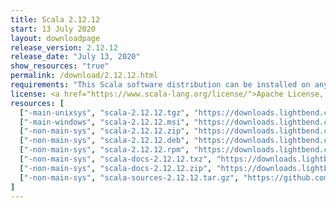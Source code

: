 ```yaml
---
title: Scala 2.12.12
start: 13 July 2020
layout: downloadpage
release_version: 2.12.12
release_date: "July 13, 2020"
show_resources: "true"
permalink: /download/2.12.12.html
requirements: "This Scala software distribution can be installed on any Unix-like or Windows system. It requires Java 8 or later, available <a href='https://www.java.com/'>here</a>."
license: <a href="https://www.scala-lang.org/license/">Apache License, Version 2.0</a>
resources: [
  ["-main-unixsys", "scala-2.12.12.tgz", "https://downloads.lightbend.com/scala/2.12.12/scala-2.12.12.tgz", "Mac OS X, Unix, Cygwin", "19.87M"],
  ["-main-windows", "scala-2.12.12.msi", "https://downloads.lightbend.com/scala/2.12.12/scala-2.12.12.msi", "Windows (msi installer)", "124.70M"],
  ["-non-main-sys", "scala-2.12.12.zip", "https://downloads.lightbend.com/scala/2.12.12/scala-2.12.12.zip", "Windows", "19.91M"],
  ["-non-main-sys", "scala-2.12.12.deb", "https://downloads.lightbend.com/scala/2.12.12/scala-2.12.12.deb", "Debian", "145.51M"],
  ["-non-main-sys", "scala-2.12.12.rpm", "https://downloads.lightbend.com/scala/2.12.12/scala-2.12.12.rpm", "RPM package", "124.99M"],
  ["-non-main-sys", "scala-docs-2.12.12.txz", "https://downloads.lightbend.com/scala/2.12.12/scala-docs-2.12.12.txz", "API docs", "53.28M"],
  ["-non-main-sys", "scala-docs-2.12.12.zip", "https://downloads.lightbend.com/scala/2.12.12/scala-docs-2.12.12.zip", "API docs", "107.95M"],
  ["-non-main-sys", "scala-sources-2.12.12.tar.gz", "https://github.com/scala/scala/archive/v2.12.12.tar.gz", "Sources", ""]
]
---
```


